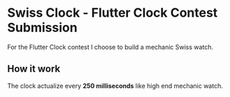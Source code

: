 # Swiss Clock - Flutter Clock Contest Submission

For the Flutter Clock contest I choose to build a mechanic Swiss watch.

## How it work

The clock actualize every **250 milliseconds** like high end mechanic watch.
